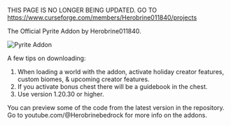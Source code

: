 THIS PAGE IS NO LONGER BEING UPDATED. GO TO https://www.curseforge.com/members/Herobrine011840/projects

The Official Pyrite Addon by Herobrine011840.

![Pyrite Addon](https://github.com/Herobrine011840/Pyrite-Addon-for-Minecraft-Bedrock/assets/139717119/a82f3e58-09c4-41f5-a946-428331574c9c)

A few tips on downloading:
1. When loading a world with the addon, activate holiday creator features, custom biomes, & upcoming creator features.
2. If you activate bonus chest there will be a guidebook in the chest.
3. Use version 1.20.30 or higher.

You can preview some of the code from the latest version in the repository.
Go to youtube.com/@Herobrinebedrock for more info on the addons.
